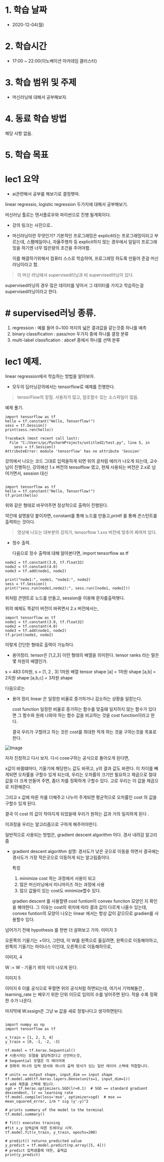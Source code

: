 # 1. 학습 날짜

* 2020-12-04(월)

# 2. 학습시간

* 17:00 ~ 22:00(이노베이션 아카데임 클러스터)

# 3. 학습 범위 및 주제

* 머신러닝에 대해서 공부해보자. 

 # 4. 동료 학습 방법

해당 사항 없음.

# 5. 학습 목표

# lec1 요약

* ai관련해서 공부를 해보기로 결정햇따. 



linear regressio, logistic regression
두가지에 대해서 공부해보기. 

머신러닝 툴로는 
텐서플로우와 파이썬으로 진행 될계획이다. 

* 강의 링크는 사진으로..

* 머신러닝이란 무엇인가?
  기본적인 프로그래밍은 explicit라는 프로그래밍이라고 부르는데, 스팸메일이나, 자율주행차 등 explicit하지 않는 경우에서 일일이 프로그래밍을 하기엔 너무 많은량의 조건을 주어야함.

  이를 해결하기위해서 컴퓨터 스스로 학습하여, 프로그래밍 하도록 만들어 준걸 머신 러닝이라고 함. 

> 이 머신 러닝에서 supervised러닝과 비 supervised러닝이 있다.
 
  supervised러닝의 경우 많은 데이터를 넣어서 그 데이터를 가지고 학습하는걸 supervised러닝이라고 한다. 
# # supervised러닝 종류. 

1. regression : 예를 들어 0~100 까지의 넓은 결과값을 같는것중 하나를 예측
2. binary classification : pass/non 두가지 중에 하나를 결정 분류
3. multi-label classfication : abcef 중에서 하나를 선택 분류

# lec1 예제.

linear regression에서 학습하는 방법을 알아보자. 

* 모두의 딥러닝강의에서는 tensorflow로 예제를 진행한다.
> tensorFlow의 장점. 
사용자가 많고, 참조할수 있는 소스파일이 많음. 

예제 풀기. 

<pre><code>import tensorflow as tf
hello = tf.constant("Hello, Tensorflow!")
sess = tf.Session()
print(sess.ren(hello))</pre></code>

<pre><code>Traceback (most recent call last):
  File "C:/Users/pc/PycharmProjects/untitled2/test.py", line 5, in <module>
    sess = tf.Session()
AttributeError: module 'tensorflow' has no attribute 'Session'</pre></code>

강의에서 나오는 코드 그대로 입력을하게 되면 위의 글처럼 에러가 나오게 되는데, 교수님이 진행하신, 강의에선 1.x 버전의 tensolflow 였고, 현재 사용되는 버전은 2.x로 넘어가면서, session 대신 

<pre><code>
import tensorflow as tf
hello = tf.constant("Hello, Tensorflow!")
tf.print(hello)</pre></code>

위와 같은 형태로 바꾸어주면 정상적으로 출력이 진행된다. 

약간에 설명을덧 붙이자면, constant를 통해 노드를 만들고,printf 를 통해 콘스턴트를 출력하는 것이다. 

> 영상에 나오는 대부분의 강의가, tensorflow 1.xxx 버전에 맞추어 짜여져 있다. 
> 



* 정수 출력. 
  
  다음으로 정수 출력에 대해 알아본다면, 
  import tensorflow as tf

<pre><code>node1 = tf.constant(3.0, tf.float32)
node2 = tf.constant(4.0)
node3 = tf.add(node1, node2)

print("node1:", node1, "node2:", node2)
sess = tf.Session()
print("sess.run(node1,node2):", sess.run([node1, node2]))</pre></code>

위처럼 콘텐트로 노드를 만들고, session을 이용해 문자를출력햇다. 

위의 예제도 똑같이 버전이 바뀌면서 2.x 버전에서는,

<pre><code>import tensorflow as tf
node1 = tf.constant(3.0, tf.float32)
node2 = tf.constant(4.0)
node3 = tf.add(node1, node2)
tf.print(node1, node2)</pre></code>

이렇게 간단한 형태로 출력이 가능하다. 

* 용어정리. 
tensor은 [1,2,3] 이런 형태의 배열을 의미한다. 
tensor ranks  라는 말은 몇 차원의 배열인가. 

s = 483 0차원,
s = [1, 2 , 3] 1차원 배열
tensor shape
[a] = 1차원 shape
[a,b] = 2치원 shape
[a,b,c] = 3차원 shape

다음으로는 

* 용어 정리
  linear 은 일정한 비율로 증가하거나 감소하는 상황을 일컫는다.

  cost function 일정한 비율로 증가하는 함수를 맞출떄 일치하지 않는 함수가 있다면 그 함수와 원래 나와야 하는 함수 값을 비교하는 것을 cost function이라고 한다. 

  결국 우리가 구할려고 하는 것은 cost를 최대한 적게 하는 것을 구하는것을 목표로 한다. 



![Image](~/../../mnt/c/Users/pc/Desktop/ai/aa.PNG)

자자 진정하고 다시 보자. 
다시 cose구하는 공식으로 돌아오게 된다면, 

x값이 바뀔떄마다, 기울기에 해당한느 값도 바뀌고, y의 결과 값도 바뀐다. 이 차이를 빼게되면 오차률을 구할수 있게 되는데, 우리는 오차률의 크기만 필요하고 제곱으로 절대값을 더 크게 만들어 주면, 좀더 차를 정확하게 구할수 있다. 고로 우리는 이 값을 제곱으로 치환해준다. 

그리고 x 값에 따른 차를 더해주고 나누어 주게되면 평균적으로 오차률인 cost 의 값을 구할수 있게 된다. 

결국 이 cost 의 값이 작아지게 되었을때 우리가 원하는 값과 거의 일치하게 된다 .

이과정을 우리는 알고리즘으로 구하게 해주어야한다. 

일반적으로 사용되는 방법은, 
gradient descent algorithm 이다. 
경사 내려감 알고리즘 

* gradient descent algorithm
  설명: 경사도가 낮은 곳으로 이동을 하면서 결국에는 경사도가 가장 작은곳으로 이동하게 되는 알고림즘이다. 

  특징 
  1. minimize cost 하는 과정에서 사용이 되고 
  2. 많은 머신러닝에서 미니마이즈 하는 과정에 사용
  3. 많으 값들이 있는 cost도 minimize할수 있다. 
   
   gradien descent 를 사용할떈 cost funtion이 convex function 모양인 지 확인 을 해야한다. 그 이유는 cost의 위치에 따라 결과 값이 다르게 나올수 있는데, convex funtion의 모양이 나오는 linear 에서는 항상 값이 같으므로 gradien를 사용할수 있다. 

넘어가기 전에 hypothesis 를 한번 더 살펴보고 가자.  이미지 3


오른쪽의 기울기는 +이다, 그런데, 이 W를 왼쪽으로 옮길려면, 왼쪽으로 이동해야하고, 왼쪽의 기울기는 마이너스 이인데, 오른쪽으로 이동해하므로, 


이미지, 4

W := W - 기울기 
위의 식이 나오게 된다. 

이미지 5


이미지 6
이를 공식으로 푸렬면 위의 공식처럼 하면되는데,
여기서 기억해둘건 ,
learning_rate 는 배우기 위한 단위 이므로 임의의 수를 넣어주면 된다. 작을 수록 정확한 수가 나온다.

마지막에 W.sssign은 그냥 w 값을 새로 정읳나다고 생각하면된다.

<pre><code>
import numpy as np
import tensorflow as tf

x_train = [1, 2, 3, 4]
y_train = [0, -1, -2, -3]

tf.model = tf.keras.Sequential()
# 시퀀시라는 모델을 할당하겠다고 선언하는것,
# Sequential 모델은 각 레이어에
# 정확히 하나의 입력 텐서와 하나의 출력 텐서가 있는 일반 레이어 스택에 적합합니다.

# units == output shape, input_dim == input shape
tf.model.add(tf.keras.layers.Dense(units=1, input_dim=1))
# add 계층을 스택에 쌓는다.
sgd = tf.keras.optimizers.SGD(lr=0.1)  # SGD == standard gradient descendent, lr == learning rate
tf.model.compile(loss='mse', optimizer=sgd)  # mse == mean_squared_error, 1/m * sig (y'-y)^2

# prints summary of the model to the terminal
tf.model.summary()

# fit() executes training
#fit x,y 입력값에 따른 트레이닝 시작. 
tf.model.fit(x_train, y_train, epochs=200)

# predict() returns predicted value
y_predict = tf.model.predict(np.array([5, 4]))
# predict 입력샘플에 대한, 출력값
print(y_predict)</pre></code>

